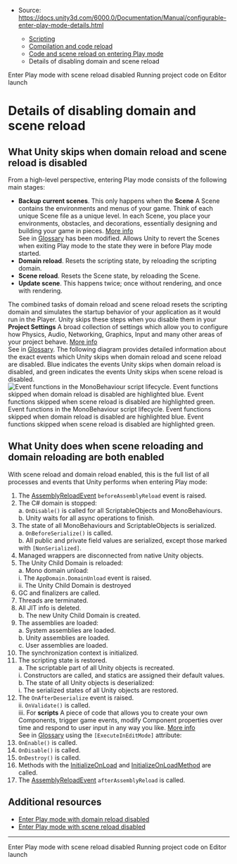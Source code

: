 * Source: https://docs.unity3d.com/6000.0/Documentation/Manual/configurable-enter-play-mode-details.html

  * [Scripting](https://docs.unity3d.com/6000.0/Documentation/Manual/scripting.html)
  * [Compilation and code reload ](https://docs.unity3d.com/6000.0/Documentation/Manual/compilation-and-code-reload.html)
  * [Code and scene reload on entering Play mode](https://docs.unity3d.com/6000.0/Documentation/Manual/code-reloading-editor.html)
  * Details of disabling domain and scene reload


[](https://docs.unity3d.com/6000.0/Documentation/Manual/scene-reloading.html)
Enter Play mode with scene reload disabled
[](https://docs.unity3d.com/6000.0/Documentation/Manual/running-editor-code-on-launch.html)
Running project code on Editor launch
# Details of disabling domain and scene reload
## What Unity skips when domain reload and scene reload is disabled
From a high-level perspective, entering Play mode consists of the following main stages:
  * **Backup current scenes**. This only happens when the **Scene** A Scene contains the environments and menus of your game. Think of each unique Scene file as a unique level. In each Scene, you place your environments, obstacles, and decorations, essentially designing and building your game in pieces. [More info](https://docs.unity3d.com/6000.0/Documentation/Manual/CreatingScenes.html)  
See in [Glossary](https://docs.unity3d.com/6000.0/Documentation/Manual/Glossary.html#Scene) has been modified. Allows Unity to revert the Scenes when exiting Play mode to the state they were in before Play mode started.
  * **Domain reload**. Resets the scripting state, by reloading the scripting domain.
  * **Scene reload**. Resets the Scene state, by reloading the Scene.
  * **Update scene**. This happens twice; once without rendering, and once with rendering.


The combined tasks of domain reload and scene reload resets the scripting domain and simulates the startup behavior of your application as it would run in the Player. Unity skips these steps when you disable them in your **Project Settings** A broad collection of settings which allow you to configure how Physics, Audio, Networking, Graphics, Input and many other areas of your project behave. [More info](https://docs.unity3d.com/6000.0/Documentation/Manual/comp-ManagerGroup.html)  
See in [Glossary](https://docs.unity3d.com/6000.0/Documentation/Manual/Glossary.html#ProjectSettings).
The following diagram provides detailed information about the exact events which Unity skips when domain reload and scene reload are disabled. Blue indicates the events Unity skips when domain reload is disabled, and green indicates the events Unity skips when scene reload is disabled.
![Event functions in the MonoBehaviour script lifecycle. Event functions skipped when domain reload is disabled are highlighted blue. Event functions skipped when scene reload is disabled are highlighted green.](https://docs.unity3d.com/6000.0/Documentation/uploads/Main/EnterPlayModeEvents.svg) Event functions in the MonoBehaviour script lifecycle. Event functions skipped when domain reload is disabled are highlighted blue. Event functions skipped when scene reload is disabled are highlighted green.
## What Unity does when scene reloading and domain reloading are both enabled
With scene reload and domain reload enabled, this is the full list of all processes and events that Unity performs when entering Play mode:
  1. The [AssemblyReloadEvent](https://docs.unity3d.com/6000.0/Documentation/ScriptReference/AssemblyReloadEvents.html) `beforeAssemblyReload` event is raised.
  2. The C# domain is stopped:  
a. `OnDisable()` is called for all ScriptableObjects and MonoBehaviours.  
b. Unity waits for all async operations to finish.
  3. The state of all MonoBehaviours and ScriptableObjects is serialized.  
a. `OnBeforeSerialize()` is called.  
b. All public and private field values are serialized, except those marked with `[NonSerialized]`.
  4. Managed wrappers are disconnected from native Unity objects.
  5. The Unity Child Domain is reloaded:  
a. Mono domain unload:  
i. The `AppDomain.DomainUnload` event is raised.  
ii. The Unity Child Domain is destroyed  
1. GC and finalizers are called.  
2. Threads are terminated.  
3. All JIT info is deleted.  
b. The new Unity Child Domain is created.
  6. The assemblies are loaded:  
a. System assemblies are loaded.  
b. Unity assemblies are loaded.  
c. User assemblies are loaded.
  7. The synchronization context is initialized.
  8. The scripting state is restored.  
a. The scriptable part of all Unity objects is recreated.  
i. Constructors are called, and statics are assigned their default values.  
b. The state of all Unity objects is deserialized:  
i. The serialized states of all Unity objects are restored.  
1. The `OnAfterDeserialize` event is raised.  
ii. `OnValidate()` is called.  
iii. For **scripts** A piece of code that allows you to create your own Components, trigger game events, modify Component properties over time and respond to user input in any way you like. [More info](https://docs.unity3d.com/6000.0/Documentation/Manual/creating-scripts.html)  
See in [Glossary](https://docs.unity3d.com/6000.0/Documentation/Manual/Glossary.html#Scripts) using the `[ExecuteInEditMode]` attribute:  
1. `OnEnable()` is called.  
2. `OnDisable()` is called.  
3. `OnDestroy()` is called.
  9. Methods with the [InitializeOnLoad](https://docs.unity3d.com/ScriptReference/InitializeOnLoadAttribute.html) and [InitializeOnLoadMethod](https://docs.unity3d.com/ScriptReference/InitializeOnLoadMethodAttribute.html) are called.
  10. The [AssemblyReloadEvent](https://docs.unity3d.com/ScriptReference/AssemblyReloadEvents.html) `afterAssemblyReload` is called.


## Additional resources
  * [Enter Play mode with domain reload disabled](https://docs.unity3d.com/6000.0/Documentation/Manual/domain-reloading.html)
  * [Enter Play mode with scene reload disabled](https://docs.unity3d.com/6000.0/Documentation/Manual/scene-reloading.html)


* * *
[](https://docs.unity3d.com/6000.0/Documentation/Manual/scene-reloading.html)
Enter Play mode with scene reload disabled
[](https://docs.unity3d.com/6000.0/Documentation/Manual/running-editor-code-on-launch.html)
Running project code on Editor launch
